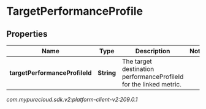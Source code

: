 # TargetPerformanceProfile


## Properties

| Name | Type | Description | Notes |
| ------------ | ------------- | ------------- | ------------- |
| **targetPerformanceProfileId** | **String** | The target destination performanceProfileId for the linked metric. |  |




_com.mypurecloud.sdk.v2:platform-client-v2:209.0.1_
